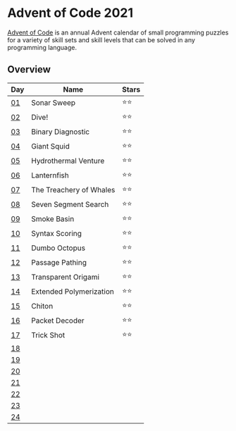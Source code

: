 # Advent of Code 2021

[Advent of Code](http://adventofcode.com/) is an annual Advent calendar of small programming puzzles for a variety of
skill sets and skill levels that can be solved in any programming language.

## Overview

| Day                                        | Name                    | Stars |
|--------------------------------------------|-------------------------|-------|
| [01](https://adventofcode.com/2021/day/1)  | Sonar Sweep             | ⭐⭐    |
| [02](https://adventofcode.com/2021/day/2)  | Dive!                   | ⭐⭐    |
| [03](https://adventofcode.com/2021/day/3)  | Binary Diagnostic       | ⭐⭐    |
| [04](https://adventofcode.com/2021/day/4)  | Giant Squid             | ⭐⭐    |
| [05](https://adventofcode.com/2021/day/5)  | Hydrothermal Venture    | ⭐⭐    |
| [06](https://adventofcode.com/2021/day/6)  | Lanternfish             | ⭐⭐    |
| [07](https://adventofcode.com/2021/day/7)  | The Treachery of Whales | ⭐⭐    |
| [08](https://adventofcode.com/2021/day/8)  | Seven Segment Search    | ⭐⭐    |
| [09](https://adventofcode.com/2021/day/9)  | Smoke Basin             | ⭐⭐    |
| [10](https://adventofcode.com/2021/day/10) | Syntax Scoring          | ⭐⭐    |
| [11](https://adventofcode.com/2021/day/11) | Dumbo Octopus           | ⭐⭐    |
| [12](https://adventofcode.com/2021/day/12) | Passage Pathing         | ⭐⭐    |
| [13](https://adventofcode.com/2021/day/13) | Transparent Origami     | ⭐⭐    |
| [14](https://adventofcode.com/2021/day/14) | Extended Polymerization | ⭐⭐    |
| [15](https://adventofcode.com/2021/day/15) | Chiton                  | ⭐⭐    |
| [16](https://adventofcode.com/2021/day/16) | Packet Decoder          | ⭐⭐    |
| [17](https://adventofcode.com/2021/day/17) | Trick Shot              | ⭐⭐    |
| [18](https://adventofcode.com/2021/day/18) |                         |       |
| [19](https://adventofcode.com/2021/day/19) |                         |       |
| [20](https://adventofcode.com/2021/day/20) |                         |       |
| [21](https://adventofcode.com/2021/day/21) |                         |       |
| [22](https://adventofcode.com/2021/day/22) |                         |       |
| [23](https://adventofcode.com/2021/day/23) |                         |       |
| [24](https://adventofcode.com/2021/day/24) |                         |       |